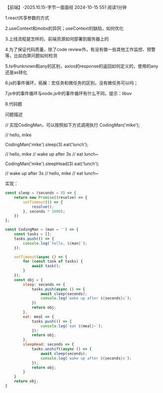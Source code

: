 【前端】-2025.10.15-字节一面面经
2024-10-15
551
阅读1分钟

1.react共享参数的方式

2.useContext和mobx的异同；useContext的缺陷，如何优化

3.上线流程是怎样的，前端资源如何部署到服务器上的

4.为了保证代码质量，除了code review外，有没有做一些其他工作监控、预警等，比如白屏问题如何检测

5.ts中unknown和any的区别，axios的response的返回如何定义的，使用的any还是as转化

6.js的事件循环，拓展：宏任务和微任务的区别，没有微任务可以吗；

7.js中的事件循环与node.js中的事件循环有什么不同，提示：libuv

8.代码题

问题描述

// 实现CodingMan，可以按照如下方式调用执行
CodingMan('mike');

// hello, mike

CodingMan('mike').sleep(3).eat('lunch');

// hello, mike
// wake up after 3s
// eat lunch~

CodingMan('mike').sleepHead(3).eat('lunch');

// wake up after 3s
// hello, mike
// eat lunch~

实现：
```js
const sleep = (seconds = 0) => {
    return new Promise((resolve) => {
        setTimeout(() => {
            resolve();
        }, seconds * 1000);
    })
};

const CodingMan = (man = '') => {
    const tasks = [];
    tasks.push(() => {
        console.log(`hello, ${man}`);
    });

    setTimeout(async () => {
        for (const task of tasks) {
            await task();
        }
    });
    const obj = {
        sleep: seconds => {
            tasks.push(async () => {
                await sleep(seconds);
                console.log(`wake up after ${seconds}s`);
            })
            return obj;
        },
        eat: meal => {
            tasks.push(() => {
                console.log(`eat ${meal}~`);
            });
            return obj;
        },
        sleepHead: seconds => {
            tasks.unshift(async () => {
                await sleep(seconds);
                console.log(`wake up after ${seconds}s`);
            });
            return obj;
        }
    }
    return obj;
}
```